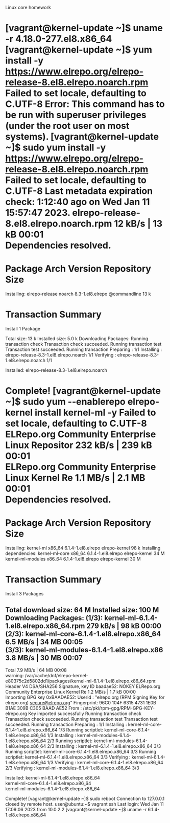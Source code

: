 Linux core homework

[vagrant@kernel-update ~]$ uname -r
4.18.0-277.el8.x86_64
[vagrant@kernel-update ~]$ yum install -y https://www.elrepo.org/elrepo-release-8.el8.elrepo.noarch.rpm 
Failed to set locale, defaulting to C.UTF-8
Error: This command has to be run with superuser privileges (under the root user on most systems).
[vagrant@kernel-update ~]$ sudo yum install -y https://www.elrepo.org/elrepo-release-8.el8.elrepo.noarch.rpm 
Failed to set locale, defaulting to C.UTF-8
Last metadata expiration check: 1:12:40 ago on Wed Jan 11 15:57:47 2023.
elrepo-release-8.el8.elrepo.noarch.rpm           12 kB/s |  13 kB     00:01    
Dependencies resolved.
================================================================================
 Package             Arch        Version                Repository         Size
================================================================================
Installing:
 elrepo-release      noarch      8.3-1.el8.elrepo       @commandline       13 k

Transaction Summary
================================================================================
Install  1 Package

Total size: 13 k
Installed size: 5.0 k
Downloading Packages:
Running transaction check
Transaction check succeeded.
Running transaction test
Transaction test succeeded.
Running transaction
  Preparing        :                                                        1/1 
  Installing       : elrepo-release-8.3-1.el8.elrepo.noarch                 1/1 
  Verifying        : elrepo-release-8.3-1.el8.elrepo.noarch                 1/1 

Installed:
  elrepo-release-8.3-1.el8.elrepo.noarch                                        

Complete!
[vagrant@kernel-update ~]$ sudo yum --enablerepo elrepo-kernel install kernel-ml -y
Failed to set locale, defaulting to C.UTF-8
ELRepo.org Community Enterprise Linux Repositor 232 kB/s | 239 kB     00:01    
ELRepo.org Community Enterprise Linux Kernel Re 1.1 MB/s | 2.1 MB     00:01    
Dependencies resolved.
================================================================================
 Package              Arch      Version                  Repository        Size
================================================================================
Installing:
 kernel-ml            x86_64    6.1.4-1.el8.elrepo       elrepo-kernel     98 k
Installing dependencies:
 kernel-ml-core       x86_64    6.1.4-1.el8.elrepo       elrepo-kernel     34 M
 kernel-ml-modules    x86_64    6.1.4-1.el8.elrepo       elrepo-kernel     30 M

Transaction Summary
================================================================================
Install  3 Packages

Total download size: 64 M
Installed size: 100 M
Downloading Packages:
(1/3): kernel-ml-6.1.4-1.el8.elrepo.x86_64.rpm  279 kB/s |  98 kB     00:00    
(2/3): kernel-ml-core-6.1.4-1.el8.elrepo.x86_64 6.5 MB/s |  34 MB     00:05    
(3/3): kernel-ml-modules-6.1.4-1.el8.elrepo.x86 3.8 MB/s |  30 MB     00:07    
--------------------------------------------------------------------------------
Total                                           7.9 MB/s |  64 MB     00:08     
warning: /var/cache/dnf/elrepo-kernel-e80375c2d5802dd1/packages/kernel-ml-6.1.4-1.el8.elrepo.x86_64.rpm: Header V4 DSA/SHA256 Signature, key ID baadae52: NOKEY
ELRepo.org Community Enterprise Linux Kernel Re 1.2 MB/s | 1.7 kB     00:00    
Importing GPG key 0xBAADAE52:
 Userid     : "elrepo.org (RPM Signing Key for elrepo.org) <secure@elrepo.org>"
 Fingerprint: 96C0 104F 6315 4731 1E0B B1AE 309B C305 BAAD AE52
 From       : /etc/pki/rpm-gpg/RPM-GPG-KEY-elrepo.org
Key imported successfully
Running transaction check
Transaction check succeeded.
Running transaction test
Transaction test succeeded.
Running transaction
  Preparing        :                                                        1/1 
  Installing       : kernel-ml-core-6.1.4-1.el8.elrepo.x86_64               1/3 
  Running scriptlet: kernel-ml-core-6.1.4-1.el8.elrepo.x86_64               1/3 
  Installing       : kernel-ml-modules-6.1.4-1.el8.elrepo.x86_64            2/3 
  Running scriptlet: kernel-ml-modules-6.1.4-1.el8.elrepo.x86_64            2/3 
  Installing       : kernel-ml-6.1.4-1.el8.elrepo.x86_64                    3/3 
  Running scriptlet: kernel-ml-core-6.1.4-1.el8.elrepo.x86_64               3/3 
  Running scriptlet: kernel-ml-6.1.4-1.el8.elrepo.x86_64                    3/3 
  Verifying        : kernel-ml-6.1.4-1.el8.elrepo.x86_64                    1/3 
  Verifying        : kernel-ml-core-6.1.4-1.el8.elrepo.x86_64               2/3 
  Verifying        : kernel-ml-modules-6.1.4-1.el8.elrepo.x86_64            3/3 

Installed:
  kernel-ml-6.1.4-1.el8.elrepo.x86_64                                           
  kernel-ml-core-6.1.4-1.el8.elrepo.x86_64                                      
  kernel-ml-modules-6.1.4-1.el8.elrepo.x86_64                                   

Complete!
[vagrant@kernel-update ~]$ sudo reboot
Connection to 127.0.0.1 closed by remote host.
user@ubuntu:~$ vagrant ssh
Last login: Wed Jan 11 17:09:06 2023 from 10.0.2.2
[vagrant@kernel-update ~]$ uname -r
6.1.4-1.el8.elrepo.x86_64
